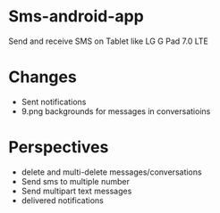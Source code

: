 # Sms-android-app

Send and receive SMS on Tablet like LG G Pad 7.0 LTE

# Changes

* Sent notifications
* 9.png backgrounds for messages in conversatioins

# Perspectives

* delete and multi-delete messages/conversations
* Send sms to multiple number
* Send multipart text messages
* delivered notifications
